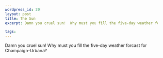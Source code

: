 ```yaml
--- 
wordpress_id: 20
layout: post
title: The Sun
excerpt: Damn you cruel sun!  Why must you fill the five-day weather forcast for Champaign-Urbana?

tags: 
---
```


Damn you cruel sun!  Why must you fill the five-day weather forcast for Champaign-Urbana?

